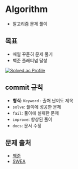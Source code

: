 # Algorithm
- 알고리즘 문제 풀이

## 목표
- 매일 꾸준히 문제 풀기
- 백준 플래티넘 달성

[![Solved.ac Profile](http://mazassumnida.wtf/api/v2/generate_badge?boj=gkfdkdlel)](https://solved.ac/gkfdkdlel/)

## commit 규칙
- **형식**: `Keyword` : 출처 난이도 제목
- `solve`: 풀이에 성공한 문제
- `fail`: 풀이에 실패한 문제
- `improve`: 향상된 풀이
- `docs`: 문서 수정

## 문제 출처
- [백준](https://www.acmicpc.net/)
- [SWEA](https://swexpertacademy.com/main/main.do)
